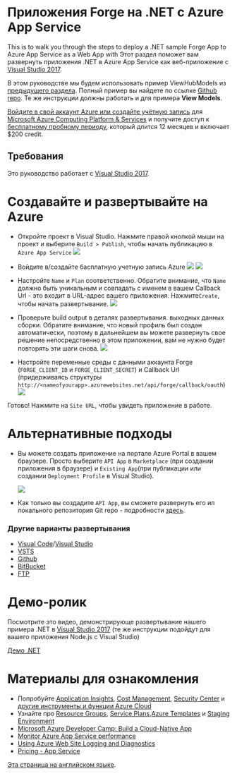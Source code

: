# Приложения Forge на .NET с Azure App Service

This is to walk you through the steps to deploy a .NET sample Forge App to Azure App Service as a Web App with Этот раздел поможет вам развернуть приложения .NET в Azure App Service как веб-приложение с [Visual Studio 2017](https://visualstudio.microsoft.com/vs/).

В этом руководстве мы будем использовать пример ViewHubModels из [предыдущего раздела](tutorials/viewhubmodels). Полный пример вы найдете по ссылке [Github repo](https://github.com/Autodesk-Forge/learn.forge.viewhubmodels/tree/net). Те же инструкции должны работать и для примера **View Models**.

[Войдите в свой аккаунт Azure или создайте учётную запись](https://signup.azure.com/) для [Microsoft Azure Computing Platform & Services](https://azure.microsoft.com/) и получите доступ к [бесплатному пробному периоду](https://azure.microsoft.com/en-us/free/?cdn=disable), который длится 12 месяцев и включает $200 credit. 

## Требования

Это руководство работает с [Visual Studio 2017](https://visualstudio.microsoft.com/vs/).

# Создавайте и развертывайте на Azure

- Откройте проект в Visual Studio. Нажмите правой кнопкой мыши на проект и выберите ```Build > Publish```, чтобы начать публикацию в ```Azure App Service```
![](_media/deployment/azure/create_web_app_net.png)

- Войдите в/создайте басплатную учетную запись Azure 
![](_media/deployment/azure/create_web_app_net_2.png)
![](_media/deployment/azure/create_web_app_net_3.png)

- Настройте ```Name``` и ```Plan``` соответственно. Обратите внимание, что ```Name``` должно быть уникальным и совпадать с именем в вашем Callback Url - это входит в URL-адрес вашего приложения. Нажмите```Create```, чтобы начать развертывание. 
![](_media/deployment/azure/create_web_app_net_4.png)

- Проверьте build output в деталях развертывания. выходных данных сборки. Обратите внимание, что новый профиль был создан автоматически, поэтому в дальнейшем вы можете развернуть свое решение непосредственно в этом приложении, вам не нужно будет повторять эти шаги снова.
![](_media/deployment/azure/net_app_published_result.png)

- Настройте переменные среды с данными аккаунта Forge (```FORGE_CLIENT_ID``` и ```FORGE_CLIENT_SECRET```) и Callback Url (придерживаясь структуры  ```http://<nameofyourapp>.azurewebsites.net/api/forge/callback/oauth```)
![](_media/deployment/azure/vsAppSettings.png)

Готово! Нажмите на ```Site URL```, чтобы увидеть приложение в работе. 

# Альтернативные подходы

- Вы можете создать приложение на портале Azure Portal в вашем браузере. Просто выберите ```API App``` в ```Marketplace``` (при создании приложения в браузере) и ```Existing App```(при публикации или создании ```Deployment Profile``` в Visual Studio). 

  ![](_media/deployment/azure/app_dashboard.png)
- Как только вы создадите ```API App```, вы сможете развернуть его ил локального репозитория Git repo - подробности [здесь](deployment/azure/node). 

### Другие варианты развертывания 
- [Visual Code](https://azure.microsoft.com/en-us/blog/visual-studio-code-and-azure-app-service-a-perfect-fit/)/[Visual Studio](../node)
- [VSTS](https://docs.microsoft.com/en-us/labs/devops/deployazurefunctionswithvsts/)
- [Github](https://blogs.msdn.microsoft.com/benjaminperkins/2017/05/10/deploy-github-source-code-repositories-to-an-azure-app-service/)
- [BitBucket](https://confluence.atlassian.com/bitbucket/deploy-to-microsoft-azure-900820699.html)
- [FTP](https://docs.microsoft.com/en-us/azure/app-service/deploy-ftp)

# Демо-ролик

Посмотрите это видео, демонстрирующе развертывание нашего примера .NET в [Visual Studio 2017](https://visualstudio.microsoft.com/vs/) (те же инструкции подойдут для вашего приложения Node.js с Visual Studio)

[Демо .NET](https://www.youtube.com/embed/dDg-fQ7SHAQ ':include :type=iframe width=100% height=400px')

# Материалы для ознакомления
<!--
Это скоро будет доступно (как другая версия руководства)
- Адаптируйте этот пример к [.NET Core Framework](https://docs.microsoft.com/en-us/dotnet/core/) и разверните его как [веб-приложение Azure](deployment/azure/node)
-->
- Попробуйте [Application Insights](https://azure.microsoft.com/en-us/services/monitor/), [Cost Management](https://portal.azure.com/#blade/Microsoft_Azure_Billing/ModernBillingMenuBlade/Overview), [Security Center](https://portal.azure.com/#blade/Microsoft_Azure_Security/SecurityMenuBlade/18) и [другие инструменты и функции Azure Cloud](https://azure.microsoft.com/en-us/services/)
- Узнайте про [Resource Groups](https://docs.microsoft.com/en-us/azure/azure-resource-manager/resource-group-overview), [Service Plans](https://azure.microsoft.com/en-us/pricing/details/app-service/plans/),[Azure Templates](https://azure.microsoft.com/en-us/resources/templates/) и [Staging Environment](https://docs.microsoft.com/en-us/azure/app-service/deploy-staging-slots)
- [Microsoft Azure Developer Camp: Build a Cloud-Native App](https://mva.microsoft.com/en-us/training-courses/microsoft-azure-developer-camp-build-a-cloud-native-app-8299)
- [Monitor Azure App Service performance](https://docs.microsoft.com/en-us/azure/application-insights/app-insights-azure-web-apps)
- [Using Azure Web Site Logging and Diagnostics](https://azure.microsoft.com/en-us/resources/videos/azure-web-site-logging-and-diagnostics/)
- [Pricing - App Service](https://azure.microsoft.com/en-us/pricing/details/app-service/windows/)

[Эта страница на английском языке](https://learnforge.autodesk.io/#/deployment/azure/net).
